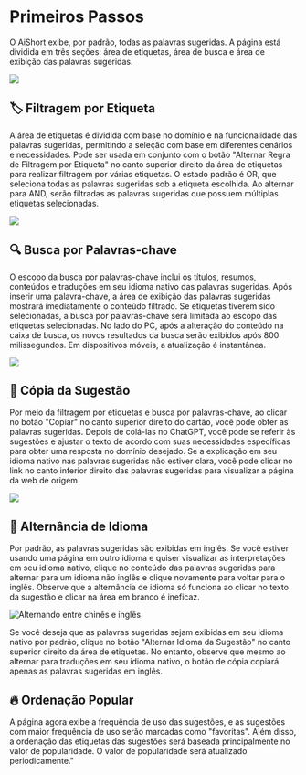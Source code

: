 # Primeiros Passos

O AiShort exibe, por padrão, todas as palavras sugeridas. A página está dividida em três seções: área de etiquetas, área de busca e área de exibição das palavras sugeridas.

![](https://img.newzone.top/2023-06-05-20-44-19.png?imageMogr2/format/webp)

## 🏷︎ Filtragem por Etiqueta

A área de etiquetas é dividida com base no domínio e na funcionalidade das palavras sugeridas, permitindo a seleção com base em diferentes cenários e necessidades. Pode ser usada em conjunto com o botão "Alternar Regra de Filtragem por Etiqueta" no canto superior direito da área de etiquetas para realizar filtragem por várias etiquetas. O estado padrão é OR, que seleciona todas as palavras sugeridas sob a etiqueta escolhida. Ao alternar para AND, serão filtradas as palavras sugeridas que possuem múltiplas etiquetas selecionadas.

![](https://img.newzone.top/2023-06-05-20-50-19.png?imageMogr2/format/webp)

## 🔍 Busca por Palavras-chave

O escopo da busca por palavras-chave inclui os títulos, resumos, conteúdos e traduções em seu idioma nativo das palavras sugeridas. Após inserir uma palavra-chave, a área de exibição das palavras sugeridas mostrará imediatamente o conteúdo filtrado. Se etiquetas tiverem sido selecionadas, a busca por palavras-chave será limitada ao escopo das etiquetas selecionadas. No lado do PC, após a alteração do conteúdo na caixa de busca, os novos resultados da busca serão exibidos após 800 milissegundos. Em dispositivos móveis, a atualização é instantânea.

![](https://img.newzone.top/2023-06-05-20-58-07.png?imageMogr2/format/webp)

## 🔬 Cópia da Sugestão

Por meio da filtragem por etiquetas e busca por palavras-chave, ao clicar no botão "Copiar" no canto superior direito do cartão, você pode obter as palavras sugeridas. Depois de colá-las no ChatGPT, você pode se referir às sugestões e ajustar o texto de acordo com suas necessidades específicas para obter uma resposta no domínio desejado. Se a explicação em seu idioma nativo nas palavras sugeridas não estiver clara, você pode clicar no link no canto inferior direito das palavras sugeridas para visualizar a página da web de origem.

![](https://img.newzone.top/2023-06-11-17-14-07.png?imageMogr2/format/webp)

## 💬 Alternância de Idioma

Por padrão, as palavras sugeridas são exibidas em inglês. Se você estiver usando uma página em outro idioma e quiser visualizar as interpretações em seu idioma nativo, clique no conteúdo das palavras sugeridas para alternar para um idioma não inglês e clique novamente para voltar para o inglês. Observe que a alternância de idioma só funciona ao clicar no texto da sugestão e clicar na área em branco é ineficaz.

![Alternando entre chinês e inglês](https://img.newzone.top/chatgptshortcut_encn.gif)

Se você deseja que as palavras sugeridas sejam exibidas em seu idioma nativo por padrão, clique no botão "Alternar Idioma da Sugestão" no canto superior direito da área de etiquetas. No entanto, observe que mesmo ao alternar para traduções em seu idioma nativo, o botão de cópia copiará apenas as palavras sugeridas em inglês.

## 🔥 Ordenação Popular

A página agora exibe a frequência de uso das sugestões, e as sugestões com maior frequência de uso serão marcadas como "favoritas". Além disso, a ordenação das etiquetas das sugestões será baseada principalmente no valor de popularidade. O valor de popularidade será atualizado periodicamente."
